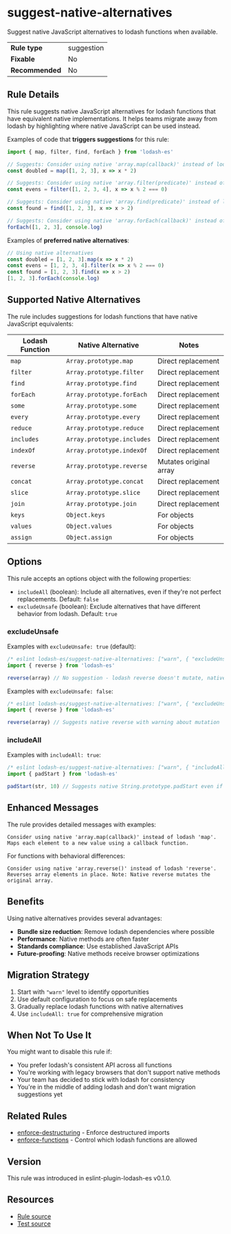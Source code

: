 # suggest-native-alternatives

Suggest native JavaScript alternatives to lodash functions when available.

| | |
|:---|:---|
| **Rule type** | suggestion |
| **Fixable** | No |
| **Recommended** | No |

## Rule Details

This rule suggests native JavaScript alternatives for lodash functions that have equivalent native implementations. It helps teams migrate away from lodash by highlighting where native JavaScript can be used instead.

Examples of code that **triggers suggestions** for this rule:

```typescript
import { map, filter, find, forEach } from 'lodash-es'

// Suggests: Consider using native 'array.map(callback)' instead of lodash 'map'
const doubled = map([1, 2, 3], x => x * 2)

// Suggests: Consider using native 'array.filter(predicate)' instead of lodash 'filter'  
const evens = filter([1, 2, 3, 4], x => x % 2 === 0)

// Suggests: Consider using native 'array.find(predicate)' instead of lodash 'find'
const found = find([1, 2, 3], x => x > 2)

// Suggests: Consider using native 'array.forEach(callback)' instead of lodash 'forEach'
forEach([1, 2, 3], console.log)
```

Examples of **preferred native alternatives**:

```typescript
// Using native alternatives
const doubled = [1, 2, 3].map(x => x * 2)
const evens = [1, 2, 3, 4].filter(x => x % 2 === 0)  
const found = [1, 2, 3].find(x => x > 2)
[1, 2, 3].forEach(console.log)
```

## Supported Native Alternatives

The rule includes suggestions for lodash functions that have native JavaScript equivalents:

| Lodash Function | Native Alternative | Notes |
|-----------------|-------------------|--------|
| `map` | `Array.prototype.map` | Direct replacement |
| `filter` | `Array.prototype.filter` | Direct replacement |
| `find` | `Array.prototype.find` | Direct replacement |
| `forEach` | `Array.prototype.forEach` | Direct replacement |
| `some` | `Array.prototype.some` | Direct replacement |
| `every` | `Array.prototype.every` | Direct replacement |
| `reduce` | `Array.prototype.reduce` | Direct replacement |
| `includes` | `Array.prototype.includes` | Direct replacement |
| `indexOf` | `Array.prototype.indexOf` | Direct replacement |
| `reverse` | `Array.prototype.reverse` | Mutates original array |
| `concat` | `Array.prototype.concat` | Direct replacement |
| `slice` | `Array.prototype.slice` | Direct replacement |
| `join` | `Array.prototype.join` | Direct replacement |
| `keys` | `Object.keys` | For objects |
| `values` | `Object.values` | For objects |
| `assign` | `Object.assign` | For objects |

## Options

This rule accepts an options object with the following properties:

- `includeAll` (boolean): Include all alternatives, even if they're not perfect replacements. Default: `false`
- `excludeUnsafe` (boolean): Exclude alternatives that have different behavior from lodash. Default: `true`

### excludeUnsafe

Examples with `excludeUnsafe: true` (default):

```typescript
/* eslint lodash-es/suggest-native-alternatives: ["warn", { "excludeUnsafe": true }] */
import { reverse } from 'lodash-es'

reverse(array) // No suggestion - lodash reverse doesn't mutate, native reverse does
```

Examples with `excludeUnsafe: false`:

```typescript
/* eslint lodash-es/suggest-native-alternatives: ["warn", { "excludeUnsafe": false }] */
import { reverse } from 'lodash-es'

reverse(array) // Suggests native reverse with warning about mutation
```

### includeAll

Examples with `includeAll: true`:

```typescript
/* eslint lodash-es/suggest-native-alternatives: ["warn", { "includeAll": true }] */
import { padStart } from 'lodash-es'

padStart(str, 10) // Suggests native String.prototype.padStart even if slightly different
```

## Enhanced Messages

The rule provides detailed messages with examples:

```text
Consider using native 'array.map(callback)' instead of lodash 'map'. Maps each element to a new value using a callback function.
```

For functions with behavioral differences:

```text
Consider using native 'array.reverse()' instead of lodash 'reverse'. Reverses array elements in place. Note: Native reverse mutates the original array.
```

## Benefits

Using native alternatives provides several advantages:

- **Bundle size reduction**: Remove lodash dependencies where possible
- **Performance**: Native methods are often faster
- **Standards compliance**: Use established JavaScript APIs
- **Future-proofing**: Native methods receive browser optimizations

## Migration Strategy

1. Start with `"warn"` level to identify opportunities
2. Use default configuration to focus on safe replacements
3. Gradually replace lodash functions with native alternatives
4. Use `includeAll: true` for comprehensive migration

## When Not To Use It

You might want to disable this rule if:

- You prefer lodash's consistent API across all functions
- You're working with legacy browsers that don't support native methods
- Your team has decided to stick with lodash for consistency
- You're in the middle of adding lodash and don't want migration suggestions yet

## Related Rules

- [enforce-destructuring](./enforce-destructuring.md) - Enforce destructured imports  
- [enforce-functions](./enforce-functions.md) - Control which lodash functions are allowed

## Version

This rule was introduced in eslint-plugin-lodash-es v0.1.0.

## Resources

- [Rule source](../../src/rules/suggest-native-alternatives.ts)
- [Test source](../../tests/suggest-native-alternatives.test.ts)
